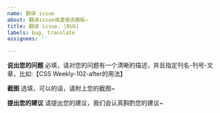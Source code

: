 ```yaml
---
name: 翻译 issue
about: 翻译issue请遵循该模板~
title: 翻译 issue. [BUG]
labels: bug, translate
assignees: ''

---
```


**说出您的问题**
必填，请对您的问题有一个清晰的描述，并且指定刊名-刊号-文章，比如:【CSS Weekly-102-after的用法】

**截图**
选填，可以的话，请附上您的截图~

**提出您的建议**
请提出您的建议，我们会认真斟酌您的建议~
